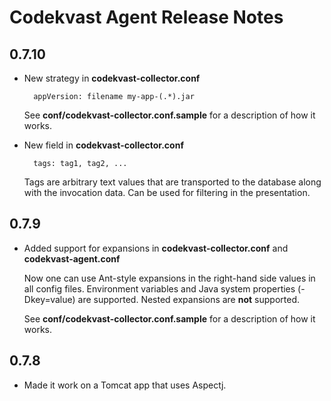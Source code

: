# Codekvast Agent Release Notes

## 0.7.10

- New strategy in **codekvast-collector.conf**

        appVersion: filename my-app-(.*).jar

    See **conf/codekvast-collector.conf.sample** for a description of how it works.

- New field in **codekvast-collector.conf**

        tags: tag1, tag2, ...

    Tags are arbitrary text values that are transported to the database along with the invocation data.
    Can be used for filtering in the presentation.

## 0.7.9

- Added support for expansions in **codekvast-collector.conf** and **codekvast-agent.conf**

    Now one can use Ant-style expansions in the right-hand side values in all config files.
    Environment variables and Java system properties (-Dkey=value) are supported.
    Nested expansions are **not** supported.

    See **conf/codekvast-collector.conf.sample** for a description of how it works.

## 0.7.8

- Made it work on a Tomcat app that uses Aspectj.

